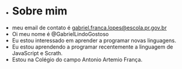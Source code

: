 - # Sobre mim 
- meu email de contato é gabriel.franca.lopes@escola.pr.gov.br
- Oi meu nome é @GabrielLindoGostoso
- Eu estou interessado em aprender a programar novas linguagens.
- Eu estou aprendendo a programar recentemente a linguagem de JavaScript e Scrath.
- Estou na Colégio do campo Antonio Artemio França.
